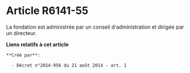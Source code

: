 # Article R6141-55

La fondation est administrée par un conseil d'administration et dirigée par un directeur.

**Liens relatifs à cet article**

	**Créé par**:

	  - Décret n°2014-956 du 21 août 2014 - art. 1

